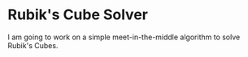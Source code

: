 # Rubik's Cube Solver

I am going to work on a simple meet-in-the-middle algorithm to solve Rubik's Cubes.